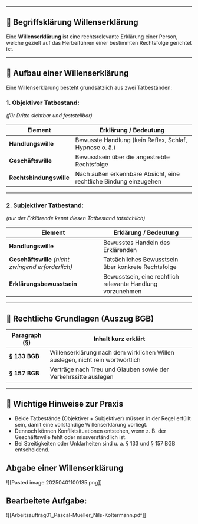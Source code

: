 
---

## 📌 Begriffsklärung Willenserklärung

Eine **Willenserklärung** ist eine rechtsrelevante Erklärung einer Person, welche gezielt auf das Herbeiführen einer bestimmten Rechtsfolge gerichtet ist.

---

## 📌 Aufbau einer Willenserklärung

Eine Willenserklärung besteht grundsätzlich aus zwei Tatbeständen:

### 1. Objektiver Tatbestand:

_(für Dritte sichtbar und feststellbar)_

| Element                 | Erklärung / Bedeutung                                             |
| ----------------------- | ----------------------------------------------------------------- |
| **Handlungswille**      | Bewusste Handlung (kein Reflex, Schlaf, Hypnose o. ä.)            |
| **Geschäftswille**      | Bewusstsein über die angestrebte Rechtsfolge                      |
| **Rechtsbindungswille** | Nach außen erkennbare Absicht, eine rechtliche Bindung einzugehen |

---

### 2. Subjektiver Tatbestand:

_(nur der Erklärende kennt diesen Tatbestand tatsächlich)_

| Element                                            | Erklärung / Bedeutung                                      |
| -------------------------------------------------- | ---------------------------------------------------------- |
| **Handlungswille**                                 | Bewusstes Handeln des Erklärenden                          |
| **Geschäftswille** _(nicht zwingend erforderlich)_ | Tatsächliches Bewusstsein über konkrete Rechtsfolge        |
| **Erklärungsbewusstsein**                          | Bewusstsein, eine rechtlich relevante Handlung vorzunehmen |

---

## 📌 Rechtliche Grundlagen (Auszug BGB)

| Paragraph (§) | Inhalt kurz erklärt                                                           |
| ------------- | ----------------------------------------------------------------------------- |
| **§ 133 BGB** | Willenserklärung nach dem wirklichen Willen auslegen, nicht rein wortwörtlich |
| **§ 157 BGB** | Verträge nach Treu und Glauben sowie der Verkehrssitte auslegen               |

---

## 📌 Wichtige Hinweise zur Praxis

- Beide Tatbestände (Objektiver + Subjektiver) müssen in der Regel erfüllt sein, damit eine vollständige Willenserklärung vorliegt.
- Dennoch können Konfliktsituationen entstehen, wenn z. B. der Geschäftswille fehlt oder missverständlich ist.
- Bei Streitigkeiten oder Unklarheiten sind u. a. § 133 und § 157 BGB entscheidend.



## Abgabe einer Willenserklärung

![[Pasted image 20250401100135.png]]

## Bearbeitete Aufgabe:
![[Arbeitsauftrag01_Pascal-Mueller_Nils-Koltermann.pdf]]